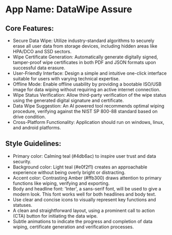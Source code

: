 # **App Name**: DataWipe Assure

## Core Features:

- Secure Data Wipe: Utilize industry-standard algorithms to securely erase all user data from storage devices, including hidden areas like HPA/DCO and SSD sectors.
- Wipe Certificate Generation: Automatically generate digitally signed, tamper-proof wipe certificates in both PDF and JSON formats upon successful data erasure.
- User-Friendly Interface: Design a simple and intuitive one-click interface suitable for users with varying technical expertise.
- Offline Mode: Enable offline usability by providing a bootable ISO/USB image for data wiping without requiring an active internet connection.
- Wipe Status Verification: Allow third-party verification of the wipe status using the generated digital signature and certificate.
- Data Wipe Suggestion: An AI powered tool recommends optimal wiping procedure, verifying against the NIST SP 800-88 standard based on drive condition.
- Cross-Platform Functionality: Application should run on windows, linux, and android platforms.

## Style Guidelines:

- Primary color: Calming teal (#4db6ac) to inspire user trust and data security.
- Background color: Light teal (#e0f2f1) creates an approachable experience without being overly bright or distracting.
- Accent color: Contrasting Amber (#ffb300) draws attention to primary functions like wiping, verifying and exporting.
- Body and headline font: 'Inter', a sans-serif font, will be used to give a modern look. This font works well for both headlines and body text.
- Use clear and concise icons to visually represent key functions and statuses.
- A clean and straightforward layout, using a prominent call to action (CTA) button for initiating the data wipe.
- Subtle animations to indicate the progress and completion of data wiping, certificate generation and verification processes.